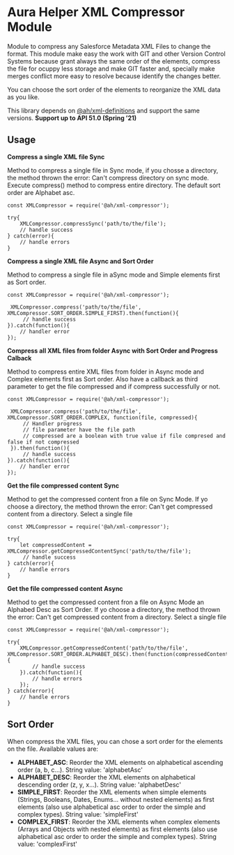 # **Aura Helper XML Compressor Module**
Module to compress any Salesforce Metadata XML Files to change the format. This module make easy the work with GIT and other Version Control Systems because grant always the same order of the elements, compress the file for ocuppy less storage and make GIT faster and, specially make merges conflict more easy to resolve because identify the changes better.

You can choose the sort order of the elements to reorganize the XML data as you like.

This library depends on [@ah/xml-definitions](https://github.com/JJLongoria/aura-helper-xml-definitions) and support the same versions. **Support up to API 51.0 (Spring ’21)**

## **Usage**

**Compress a single XML file Sync**

Method to compress a single file in Sync mode, if you chosse a directory, the method thrown the error: Can't compress directory on sync mode. Execute compress() method to compress entire directory. The default sort order are Alphabet asc.

    const XMLCompressor = require('@ah/xml-compressor');

    try{
        XMLCompressor.compressSync('path/to/the/file');
        // handle success
    } catch(error){
        // handle errors
    }

**Compress a single XML file Async and Sort Order**

Method to compress a single file in aSync mode and Simple elements first as Sort order.

    const XMLCompressor = require('@ah/xml-compressor');

     XMLCompressor.compress('path/to/the/file', XMLCompressor.SORT_ORDER.SIMPLE_FIRST).then(function(){
         // handle success
    }).catch(function(){
        // handler error
    });

**Compress all XML files from folder Async with Sort Order and Progress Calback**

Method to compress entire XML files from folder in Async mode and Complex elements first as Sort order. Also have a callback as third parameter to get the file compressed and if compress successfully or not.

    const XMLCompressor = require('@ah/xml-compressor');

     XMLCompressor.compress('path/to/the/file', XMLCompressor.SORT_ORDER.COMPLEX, function(file, compressed){
         // Handler progress
         // file parameter have the file path
         // compressed are a boolean with true value if file compresed and false if not compressed
     }).then(function(){
         // handle success
    }).catch(function(){
        // handler error
    });

**Get the file compressed content Sync**

Method to get the compressed content fron a file on Sync Mode. If yo choose a directory, the method thrown the error: Can't get compressed content from a directory. Select a single file

    const XMLCompressor = require('@ah/xml-compressor');

    try{
        let compressedContent = XMLCompressor.getCompressedContentSync('path/to/the/file');
         // handle success
    } catch(error){
        // handle errors
    }

**Get the file compressed content Async**

Method to get the compressed content fron a file on Async Mode an Alphabed Desc as Sort Order. If yo choose a directory, the method thrown the error: Can't get compressed content from a directory. Select a single file

    const XMLCompressor = require('@ah/xml-compressor');

    try{
        XMLCompressor.getCompressedContent('path/to/the/file', XMLCompressor.SORT_ORDER.ALPHABET_DESC).then(function(compressedContent){
            // handle success
        }).catch(function(){
            // handle errors
        });
    } catch(error){
        // handle errors
    }

## Sort Order
When compress the XML files, you can chose a sort order for the elements on the file. Available values are:

- **ALPHABET_ASC**: Reorder the XML elements on alphabetical ascending order (a, b, c...). String value: 'alphabetAsc'
- **ALPHABET_DESC**: Reorder the XML elements on alphabetical descending order (z, y, x...). String value: 'alphabetDesc'
- **SIMPLE_FIRST**: Reorder the XML elements when simple elements (Strings, Booleans, Dates, Enums... without nested elements) as first elements (also use alphabetical asc order to order the simple and complex types). String value: 'simpleFirst'
- **COMPLEX_FIRST**: Reorder the XML elements when complex elements (Arrays and Objects with nested elements) as first elements (also use alphabetical asc order to order the simple and complex types). String value: 'complexFirst'
